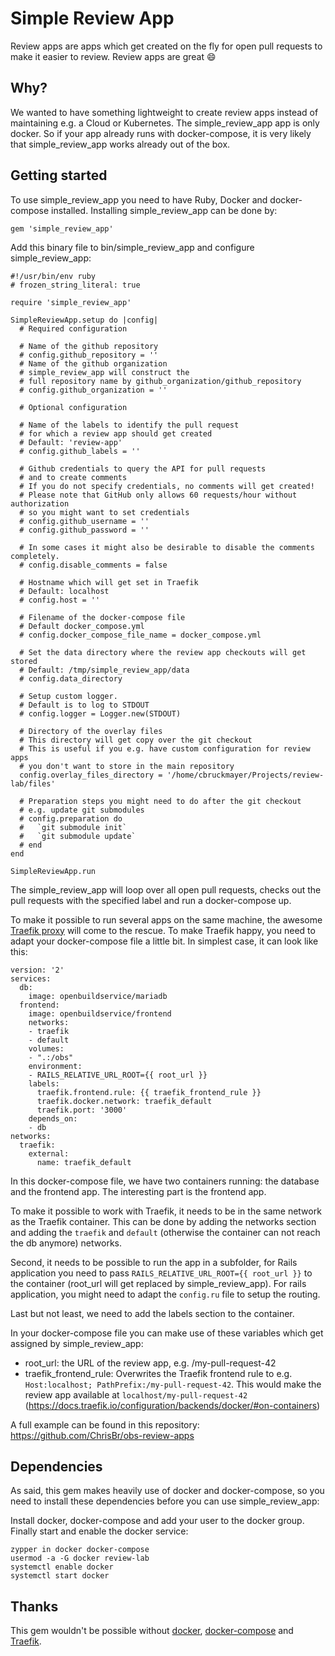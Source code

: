 # Simple Review App

Review apps are apps which get created on the fly for open pull requests to make it easier to review. Review apps are great :smile:

## Why?

We wanted to have something lightweight to create review apps instead of maintaining e.g. a Cloud or Kubernetes. 
The simple_review_app app is only docker.
So if your app already runs with docker-compose, it is very likely that simple_review_app works already out of the box.

## Getting started

To use simple_review_app you need to have Ruby, Docker and docker-compose installed. Installing simple_review_app can be done by:

```
gem 'simple_review_app'
```

Add this binary file to bin/simple_review_app and configure simple_review_app:

```
#!/usr/bin/env ruby
# frozen_string_literal: true

require 'simple_review_app'

SimpleReviewApp.setup do |config|
  # Required configuration
  
  # Name of the github repository
  # config.github_repository = ''
  # Name of the github organization
  # simple_review_app will construct the
  # full repository name by github_organization/github_repository
  # config.github_organization = ''

  # Optional configuration
  
  # Name of the labels to identify the pull request
  # for which a review app should get created
  # Default: 'review-app'
  # config.github_labels = ''
  
  # Github credentials to query the API for pull requests
  # and to create comments
  # If you do not specify credentials, no comments will get created!
  # Please note that GitHub only allows 60 requests/hour without authorization
  # so you might want to set credentials
  # config.github_username = ''
  # config.github_password = ''
  
  # In some cases it might also be desirable to disable the comments completely.
  # config.disable_comments = false
  
  # Hostname which will get set in Traefik
  # Default: localhost
  # config.host = ''

  # Filename of the docker-compose file
  # Default docker_compose.yml
  # config.docker_compose_file_name = docker_compose.yml

  # Set the data directory where the review app checkouts will get stored
  # Default: /tmp/simple_review_app/data
  # config.data_directory

  # Setup custom logger.
  # Default is to log to STDOUT
  # config.logger = Logger.new(STDOUT)

  # Directory of the overlay files
  # This directory will get copy over the git checkout
  # This is useful if you e.g. have custom configuration for review apps
  # you don't want to store in the main repository
  config.overlay_files_directory = '/home/cbruckmayer/Projects/review-lab/files'

  # Preparation steps you might need to do after the git checkout 
  # e.g. update git submodules
  # config.preparation do
  #   `git submodule init`
  #   `git submodule update`
  # end
end

SimpleReviewApp.run
```

The simple_review_app will loop over all open pull requests, checks out the pull requests with the specified label and run a docker-compose up.

To make it possible to run several apps on the same machine, the awesome [Traefik proxy](https://traefik.io/) will come to the rescue.
To make Traefik happy, you need to adapt your docker-compose file a little bit.
In simplest case, it can look like this:

```
version: '2'
services:
  db:
    image: openbuildservice/mariadb
  frontend:
    image: openbuildservice/frontend
    networks:
    - traefik
    - default
    volumes:
    - ".:/obs"
    environment:
    - RAILS_RELATIVE_URL_ROOT={{ root_url }}
    labels:
      traefik.frontend.rule: {{ traefik_frontend_rule }}
      traefik.docker.network: traefik_default
      traefik.port: '3000'
    depends_on:
    - db
networks:
  traefik:
    external:
      name: traefik_default
```

In this docker-compose file, we have two containers running: the database and the frontend app.
The interesting part is the frontend app.

To make it possible to work with Traefik, it needs to be in the same network as the Traefik container.
This can be done by adding the networks section and adding the ``traefik`` and ``default`` (otherwise the container can not reach the db anymore) networks.

Second, it needs to be possible to run the app in a subfolder, for Rails application you need to pass ``RAILS_RELATIVE_URL_ROOT={{ root_url }}`` to the container (root_url will get replaced by simple_review_app).
For rails application, you might need to adapt the ``config.ru`` file to setup the routing.

Last but not least, we need to add the labels section to the container.

In your docker-compose file you can make use of these variables which get assigned by simple_review_app:
- root_url: the URL of the review app, e.g. /my-pull-request-42
- traefik_frontend_rule: Overwrites the Traefik frontend rule to e.g. ``Host:localhost; PathPrefix:/my-pull-request-42``. This would make the review app available at ``localhost/my-pull-request-42`` (https://docs.traefik.io/configuration/backends/docker/#on-containers)

A full example can be found in this repository: https://github.com/ChrisBr/obs-review-apps

## Dependencies

As said, this gem makes heavily use of docker and docker-compose, so you need to install these dependencies before you can use simple_review_app:

Install docker, docker-compose and add your user to the docker group. Finally start and enable the docker service:

```
zypper in docker docker-compose
usermod -a -G docker review-lab
systemctl enable docker
systemctl start docker
```

## Thanks

This gem wouldn't be possible without [docker](https://www.docker.com/), [docker-compose](https://docs.docker.com/compose/) and [Traefik](https://traefik.io/).
